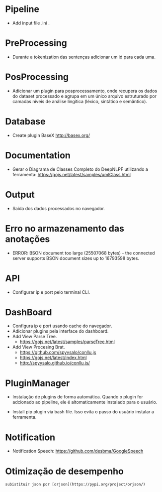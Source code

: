 # Pipeline
- Add input file .ini .

# PreProcessing
- Durante a tokenization das sentenças adicionar um id para cada uma.

# PosProcessing
- Adicionar um plugin para posprocessamento, onde recupera os dados do dataset processado
e agrupa em um único arquivo estruturado por camadas níveis de análise lingítica (léxico, sintático e semântico).

# Database
- Create plugin BaseX http://basex.org/

# Documentation
- Gerar o Diagrama de Classes Completo do DeepNLPF utilizando a ferramenta: https://gojs.net/latest/samples/umlClass.html

# Output
- Saída dos dados processados no navegador.

# Erro no armazenamento das anotações
- ERROR: BSON document too large (25507068 bytes) - the connected server supports BSON document sizes up to 16793598 bytes.

# API
- Configurar ip e port pelo terminal CLI.

# DashBoard

- Configura ip e port usando cache do navegador.
- Adicionar plugins pela interface do dashboard.
- Add View Parse Tree.
    - https://gojs.net/latest/samples/parseTree.html
- Add View Procesing Brat.
    - https://github.com/spyysalo/conllu.js
    - https://gojs.net/latest/index.html
    - http://spyysalo.github.io/conllu.js/

# PluginManager
- Instalação de plugins de forma automática. Quando o plugin for adcionado ao pipeline, ele é altomaticamente instalado para o usuário.

- Install pip plugin via bash file. Isso evita o passo do usuário instalar a ferramenta.

# Notification
- Notification Speech: https://github.com/desbma/GoogleSpeech

# Otimização de desempenho

    subistituir json por [orjson](https://pypi.org/project/orjson/) 